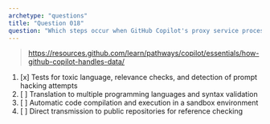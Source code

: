 ```yaml
---
archetype: "questions"
title: "Question 018"
question: "Which steps occur when GitHub Copilot's proxy service processes a prompt?"
---
```


> https://resources.github.com/learn/pathways/copilot/essentials/how-github-copilot-handles-data/
1. [x] Tests for toxic language, relevance checks, and detection of prompt hacking attempts
1. [ ] Translation to multiple programming languages and syntax validation
1. [ ] Automatic code compilation and execution in a sandbox environment
1. [ ] Direct transmission to public repositories for reference checking
